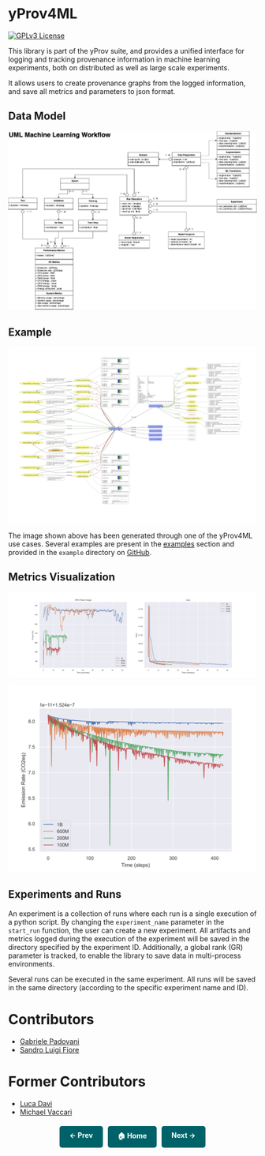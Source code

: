 # yProv4ML

[![GPLv3 License](https://img.shields.io/badge/License-GPL%20v3-yellow.svg)](https://opensource.org/licenses/)

This library is part of the yProv suite, and provides a unified interface for logging and tracking provenance information in machine learning experiments, both on distributed as well as large scale experiments. 

It allows users to create provenance graphs from the logged information, and save all metrics and parameters to json format.

## Data Model

![Data Model](./assets/prov4ml.datamodel.png)

## Example

![Example](./assets/prov_HCS-BA_small.png)

The image shown above has been generated through one of the yProv4ML use cases. Several examples are present in the [examples](./examples.md) section and provided in the ```example``` directory on [GitHub](https://github.com/HPCI-Lab/yProvML).

## Metrics Visualization

![Loss and GPU Usage](./assets/System_Metrics.png)

![Emission Rate](./assets/Emission_Rate.png) 

## Experiments and Runs

An experiment is a collection of runs where each run is a single execution of a python script. 
By changing the ```experiment_name``` parameter in the ```start_run``` function, the user can create a new experiment. 
All artifacts and metrics logged during the execution of the experiment will be saved in the directory specified by the experiment ID. Additionally, a global rank (GR) parameter is tracked, to enable the library to save data in multi-process environments.  

Several runs can be executed in the same experiment. All runs will be saved in the same directory (according to the specific experiment name and ID).

# Contributors

- [Gabriele Padovani](https://github.com/lelepado01)
- [Sandro Luigi Fiore](https://github.com/sandrofioretn)

# Former Contributors
- [Luca Davi](https://github.com/lucadavii)
- [Michael Vaccari]()

<div style="display: flex; justify-content: center; gap: 10px; margin-top: 20px;">
    <a href="." style="text-decoration: none; background-color: #006269; color: white; padding: 10px 20px; border-radius: 5px; font-weight: bold; transition: 0.3s;">← Prev</a>
    <a href="." style="text-decoration: none; background-color: #006269; color: white; padding: 10px 20px; border-radius: 5px; font-weight: bold; transition: 0.3s;">🏠 Home</a>
    <a href="installation.md" style="text-decoration: none; background-color: #006269; color: white; padding: 10px 20px; border-radius: 5px; font-weight: bold; transition: 0.3s;">Next →</a>
</div>
